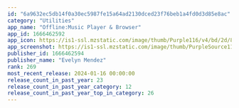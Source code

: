 ```yaml
---
id: "6a9632ec5db14f0a30ec5987fe15a64ad2130dced23f76beb1a4fd0d3d85e8ac"
category: "Utilities"
app_name: "Offline:Music Player & Browser"
app_id: 1666462592
app_icon: https://is1-ssl.mzstatic.com/image/thumb/Purple116/v4/bd/2d/8e/bd2d8ed8-318e-a71c-fac7-9d6c02ec3c8f/AppIcon-0-0-1x_U007emarketing-0-10-0-0-85-220.png/1024x1024bb.png
app_screenshot: https://is1-ssl.mzstatic.com/image/thumb/PurpleSource116/v4/b7/de/bc/b7debc60-7160-835f-ce3f-921b4e7bc788/3f1ae4ef-49e2-488d-a4b6-71c7b4e1a57d_Simulator_Screenshot_-_iPhone_11_Pro_Max_-_2023-10-05_at_16.00.59.png/1242x2688bb.png
publisher_id: 1666462594
publisher_name: "Evelyn Mendez"
rank: 269
most_recent_release: 2024-01-16 00:00:00
release_count_in_past_year: 23
release_count_in_past_year_category: 12
release_count_in_past_year_top_in_category: 26
---
```

